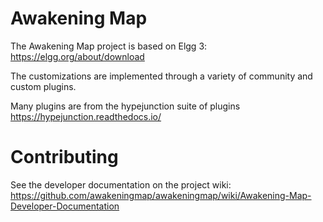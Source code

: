Awakening Map
===============================

The Awakening Map project is based on Elgg 3: https://elgg.org/about/download

The customizations are implemented through a variety of community and custom plugins.

Many plugins are from the hypejunction suite of plugins https://hypejunction.readthedocs.io/


Contributing
===============================

See the developer documentation on the project wiki: https://github.com/awakeningmap/awakeningmap/wiki/Awakening-Map-Developer-Documentation
